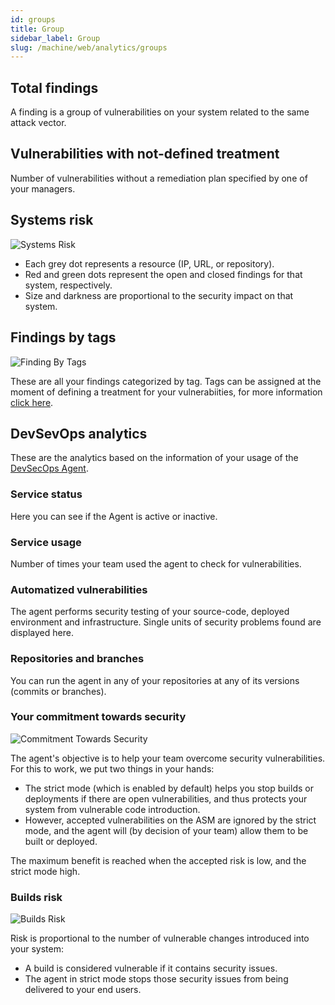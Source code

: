 ```yaml
---
id: groups
title: Group
sidebar_label: Group
slug: /machine/web/analytics/groups
---
```


## Total findings

A finding is
a group of vulnerabilities
on your system
related to
the same attack vector.

## Vulnerabilities with not-defined treatment

Number of vulnerabilities
without a remediation plan
specified by
one of your managers.

## Systems risk

![Systems Risk](https://res.cloudinary.com/fluid-attacks/image/upload/v1623443231/docs/web/analytics/groups/systems_risk_h1dmre.png)

- Each grey dot
  represents a resource
  (IP, URL, or repository).
- Red and green dots
  represent the open and closed findings
  for that system,
  respectively.
- Size and darkness
  are proportional
  to the security impact
  on that system.

## Findings by tags

![Finding By Tags](https://res.cloudinary.com/fluid-attacks/image/upload/v1623443232/docs/web/analytics/groups/findings_by_tags_jzu4nw.png)

These are
all your findings
categorized by tag.
Tags can be assigned
at the moment
of defining a treatment
for your vulnerabiities,
for more information
[click here](/machine/web/vulnerabilities/management/treatments/).

## DevSevOps analytics

These are the analytics
based on the information
of your usage of the
[DevSecOps Agent](/machine/agent).

### Service status

Here you can see
if the Agent is
active or inactive.

### Service usage

Number of times
your team used the agent
to check for vulnerabilities.

### Automatized vulnerabilities

The agent performs
security testing of your source-code,
deployed environment
and infrastructure.
Single units
of security problems found
are displayed here.

### Repositories and branches

You can run the agent
in any of your repositories
at any of its versions
(commits or branches).

### Your commitment towards security

![Commitment Towards Security](https://res.cloudinary.com/fluid-attacks/image/upload/v1623443231/docs/web/analytics/groups/commitment_towards_security_uszasj.png)

The agent's objective
is to help your team
overcome security vulnerabilities.
For this to work,
we put two things in your hands:

- The strict mode
  (which is enabled by default)
  helps you stop builds
  or deployments
  if there are open vulnerabilities,
  and thus protects your system
  from vulnerable code introduction.
- However,
  accepted vulnerabilities on the ASM
  are ignored by the strict mode,
  and the agent will
  (by decision of your team)
  allow them to be built
  or deployed.

The maximum benefit is reached
when the accepted risk is low,
and the strict mode high.

### Builds risk

![Builds Risk](https://res.cloudinary.com/fluid-attacks/image/upload/v1623443231/docs/web/analytics/groups/builds_risk_grz5vi.png)

Risk is proportional
to the number of vulnerable changes
introduced into your system:

- A build is considered vulnerable
  if it contains security issues.
- The agent in strict mode
  stops those security issues
  from being delivered
  to your end users.
